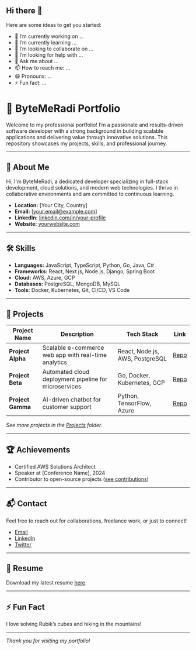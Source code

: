 ## Hi there 👋

Here are some ideas to get you started:

- 🔭 I’m currently working on ...
- 🌱 I’m currently learning ...
- 👯 I’m looking to collaborate on ...
- 🤔 I’m looking for help with ...
- 💬 Ask me about ...
- 📫 How to reach me: ...
- 😄 Pronouns: ...
- ⚡ Fun fact: ...
  

# 🚀 ByteMeRadi Portfolio

Welcome to my professional portfolio! I’m a passionate and results-driven software developer with a strong background in building scalable applications and delivering value through innovative solutions. This repository showcases my projects, skills, and professional journey.

---

## 👋 About Me

Hi, I'm ByteMeRadi, a dedicated developer specializing in full-stack development, cloud solutions, and modern web technologies. I thrive in collaborative environments and am committed to continuous learning.

- **Location:** [Your City, Country]
- **Email:** [your.email@example.com]
- **LinkedIn:** [linkedin.com/in/your-profile](https://linkedin.com/in/your-profile)
- **Website:** [yourwebsite.com](https://yourwebsite.com)

---

## 🛠️ Skills

- **Languages:** JavaScript, TypeScript, Python, Go, Java, C#
- **Frameworks:** React, Next.js, Node.js, Django, Spring Boot
- **Cloud:** AWS, Azure, GCP
- **Databases:** PostgreSQL, MongoDB, MySQL
- **Tools:** Docker, Kubernetes, Git, CI/CD, VS Code

---

## 📂 Projects

| Project Name        | Description                                                               | Tech Stack                            | Link                                         |
|---------------------|---------------------------------------------------------------------------|----------------------------------------|----------------------------------------------|
| **Project Alpha**   | Scalable e-commerce web app with real-time analytics                      | React, Node.js, AWS, PostgreSQL        | [Repo](https://github.com/ByteMeRadi/alpha)  |
| **Project Beta**    | Automated cloud deployment pipeline for microservices                     | Go, Docker, Kubernetes, GCP            | [Repo](https://github.com/ByteMeRadi/beta)   |
| **Project Gamma**   | AI-driven chatbot for customer support                                    | Python, TensorFlow, Azure              | [Repo](https://github.com/ByteMeRadi/gamma)  |

*See more projects in the [Projects](./projects) folder.*

---

## 🏆 Achievements

- Certified AWS Solutions Architect
- Speaker at [Conference Name], 2024
- Contributor to open-source projects ([see contributions](https://github.com/ByteMeRadi?tab=overview&from=2024-01-01&to=2024-12-31))

---

## 📬 Contact

Feel free to reach out for collaborations, freelance work, or just to connect!

- [Email](mailto:your.email@example.com)
- [LinkedIn](https://linkedin.com/in/your-profile)
- [Twitter](https://twitter.com/yourhandle)

---

## 📄 Resume

Download my latest resume [here](./resume.pdf).

---

## ⚡ Fun Fact

I love solving Rubik’s cubes and hiking in the mountains!

---

*Thank you for visiting my portfolio!*
